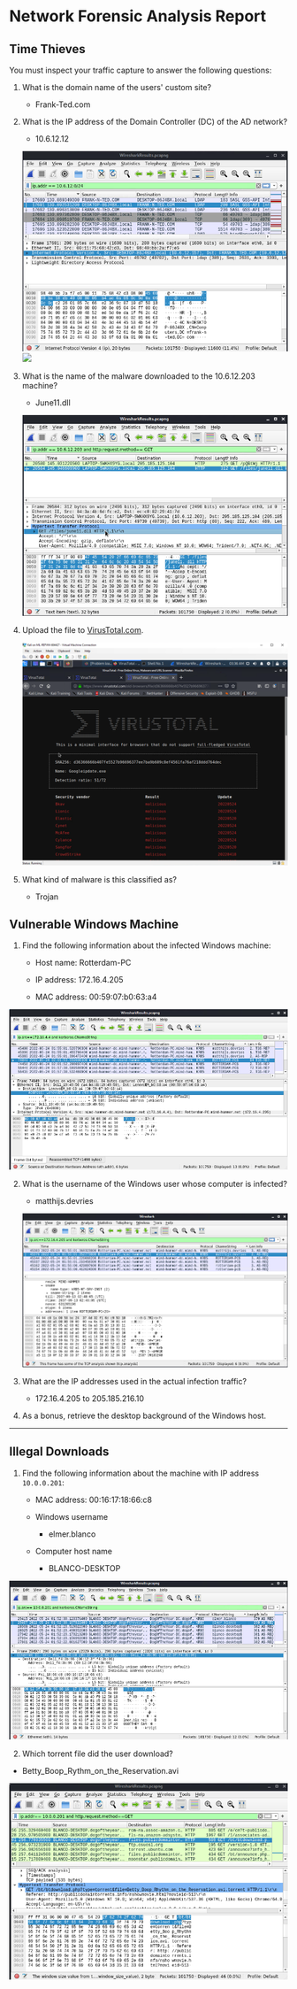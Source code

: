 # Network Forensic Analysis Report


## Time Thieves 
You must inspect your traffic capture to answer the following questions:

1. What is the domain name of the users' custom site?
   
    - Frank-Ted.com

2. What is the IP address of the Domain Controller (DC) of the AD network?

    - 10.6.12.12
    
    ![](images/1.png)
    ![](images/.png)

3. What is the name of the malware downloaded to the 10.6.12.203 machine?

    - June11.dll
   
   ![](images/3.png)
  
   
4. Upload the file to [VirusTotal.com](https://www.virustotal.com/gui/). 

   ![](images/4.png)

5. What kind of malware is this classified as?

    - Trojan


## Vulnerable Windows Machine

1. Find the following information about the infected Windows machine:
    
    - Host name: Rotterdam-PC

    - IP address: 172.16.4.205

    - MAC address: 00:59:07:b0:63:a4

  ![](images/5.png)
    
2. What is the username of the Windows user whose computer is infected?
   
    - matthijs.devries

   ![](images/7.png)

3. What are the IP addresses used in the actual infection traffic?

    - 172.16.4.205 to 205.185.216.10

4. As a bonus, retrieve the desktop background of the Windows host.

---

## Illegal Downloads

1. Find the following information about the machine with IP address `10.0.0.201`:

    - MAC address: 00:16:17:18:66:c8

    - Windows username

      - elmer.blanco

    - Computer host name
      
      - BLANCO-DESKTOP

  ![](images/9.png)

2. Which torrent file did the user download?

- Betty_Boop_Rythm_on_the_Reservation.avi

![](images/10.png)
